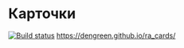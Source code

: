 # Карточки
[![Build status](https://ci.appveyor.com/api/projects/status/718ft38napdipx4d?svg=true)](https://ci.appveyor.com/project/DenGreen/ra-cards)
https://dengreen.github.io/ra_cards/